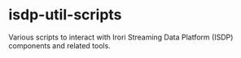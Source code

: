 # isdp-util-scripts
Various scripts to interact with Irori Streaming Data Platform (ISDP) components and related tools.
